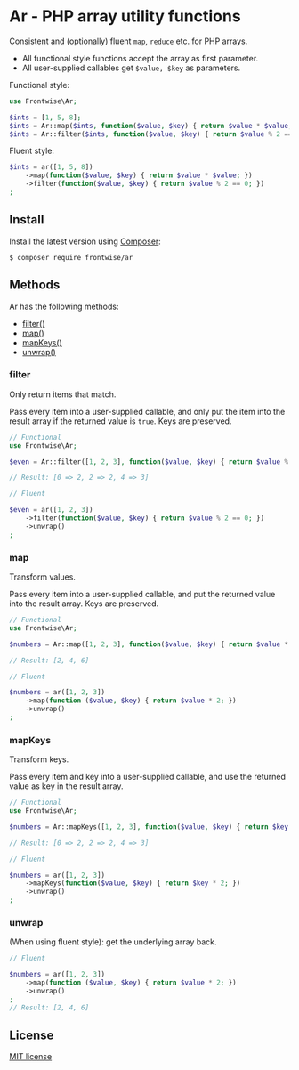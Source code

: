 # Ar - PHP array utility functions

<!-- [![Build Status](https://travis-ci.org/adbario/php-dot-notation.svg?branch=2.x)](https://travis-ci.org/adbario/php-dot-notation)
[![Coverage Status](https://coveralls.io/repos/github/adbario/php-dot-notation/badge.svg?branch=2.x)](https://coveralls.io/github/adbario/php-dot-notation?branch=2.x)
[![Total Downloads](https://poser.pugx.org/adbario/php-dot-notation/downloads)](https://packagist.org/packages/adbario/php-dot-notation)
[![License](https://poser.pugx.org/adbario/php-dot-notation/license)](LICENSE.md) -->

Consistent and (optionally) fluent `map`, `reduce` etc. for PHP arrays.

* All functional style functions accept the array as first parameter.
* All user-supplied callables get `$value, $key` as parameters.

Functional style:

```php
use Frontwise\Ar;

$ints = [1, 5, 8];
$ints = Ar::map($ints, function($value, $key) { return $value * $value; });
$ints = Ar::filter($ints, function($value, $key) { return $value % 2 == 0; })
```

Fluent style:

```php
$ints = ar([1, 5, 8])
    ->map(function($value, $key) { return $value * $value; })
    ->filter(function($value, $key) { return $value % 2 == 0; })
;
```

## Install

Install the latest version using [Composer](https://getcomposer.org/):

```
$ composer require frontwise/ar
```

## Methods

Ar has the following methods:

- [filter()](#filter)
- [map()](#map)
- [mapKeys()](#mapKeys)
- [unwrap()](#unwrap)

<a name="filter"></a>
### filter

Only return items that match.

Pass every item into a user-supplied callable, and only put the item into the result array if the returned value is `true`.
Keys are preserved.

```php
// Functional
use Frontwise\Ar;

$even = Ar::filter([1, 2, 3], function($value, $key) { return $value % 2 == 0; }); 

// Result: [0 => 2, 2 => 2, 4 => 3]
```

```php
// Fluent

$even = ar([1, 2, 3])
    ->filter(function($value, $key) { return $value % 2 == 0; })
    ->unwrap()
;
```

<a name="map"></a>
### map

Transform values.

Pass every item into a user-supplied callable, and put the returned value into the result array.
Keys are preserved.

```php
// Functional
use Frontwise\Ar;

$numbers = Ar::map([1, 2, 3], function($value, $key) { return $value * 2; }); 

// Result: [2, 4, 6]
```

```php
// Fluent

$numbers = ar([1, 2, 3])
    ->map(function ($value, $key) { return $value * 2; })
    ->unwrap()
;
```

<a name="mapKeys"></a>
### mapKeys

Transform keys.

Pass every item and key into a user-supplied callable, and use the returned value as key in the result array.

```php
// Functional
use Frontwise\Ar;

$numbers = Ar::mapKeys([1, 2, 3], function($value, $key) { return $key * 2; }); 

// Result: [0 => 2, 2 => 2, 4 => 3]
```

```php
// Fluent

$numbers = ar([1, 2, 3])
    ->mapKeys(function($value, $key) { return $key * 2; })
    ->unwrap()
;
```

<a name="unwrap"></a>
### unwrap

(When using fluent style): get the underlying array back.

```php
// Fluent

$numbers = ar([1, 2, 3])
    ->map(function ($value, $key) { return $value * 2; })
    ->unwrap()
;
// Result: [2, 4, 6]
```

## License

[MIT license](LICENSE.md)
